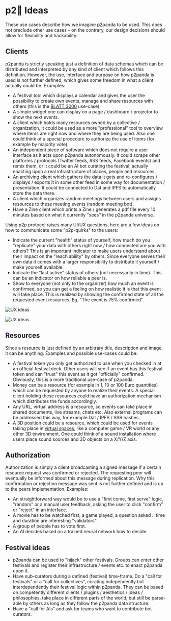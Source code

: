 # p2:panda_face: Ideas

These use cases describe how we imagine p2panda to be used. This does not preclude other use cases – on the contrary, our design decisions should allow for flexibility and hackability.

## Clients

p2panda is strictly speaking just a definition of data schemas which can be distributed and interpreted by any kind of client which follows this definition. However, the use, interface and purpose on how p2panda is used is not further defined, which gives some freedom in what a client actually could be. Examples:

- A festival tool which displays a calendar and gives the user the possibility to create own events, manage and share resources with others (this is the [BLATT 3000](https://hoffnung3000.de) use-case).
- A simple widget one can display on a page / dashboard / projector to show the next events.
- A client which holds many resources owned by a collective / organization, it could be used as a more "professional" tool to overview where items are right now and where they are being used. Also one could think of a special procedure to authorize the use of items (for example by majority vote).
- An independent piece of software which does not require a user interface as it acts upon p2panda autonomously. It could scrape other platforms / protocols (Twitter feeds, RSS feeds, Facebook events) and remix them, or it could be an AI bot curating the festival, actually enacting upon a real infrastructure of places, people and resources.
- An archiving client which gathers the data it gets and re-configures / displays / exports it in some other feed in some way for documentation / presentation. It could be connected to Dat and IPFS to automatically store the data there.
- A client which organizes random meetings between users and assigns resources to these meeting events (random meeting bot).
- Have a Zine client which prints a Zine / generates a pdf file every 10 minutes based on what it currently "sees" in the p2panda universe.

Using p2p protocol raises many UI/UX questions, here are a few ideas on how to communicate some "p2p-quirks" to the users:

- Indicate the current "health" status of yourself, how much do you "replicate" your data with others right now / how connected are you with others? This is an important indicator to make users understand about their impact on the "reach ability" by others. Since everyone serves their own data it comes with a larger responsibility to distribute it yourself / make yourself available.
- Indicate the "last active" status of others (not necessarily in time). This can be an indicator on how reliable a peer is.
- Show to everyone (not only to the organizer) how much an event is confirmed, so you can get a feeling on how realistic it is that this event will take place. This is realized by showing the confirmed state of all the requested event resources. Eg. "The event is 75% confirmed".

![UX ideas](https://raw.githubusercontent.com/p2panda/design-document/master/images/client.jpg)

![UX ideas](https://raw.githubusercontent.com/p2panda/design-document/master/images/client-pro.jpg)

## Resources

Since a resource is just defined by an arbitrary title, description and image, it can be anything. Examples and possible use-cases could be:

- A festival token you only get authorized to use when you checked in at an official festival deck. Other users will see if an event has this festival token and can "trust" this event as it got "officially" confirmed. Obviously, this is a more traditional use-case of p2panda.
- Money can be a resource (for example in 1, 10 or 100 Euro quantities) which can be requested by anyone to realize their events. A special client holding these resources could have an authorization mechanism which distributes the funds accordingly.
- Any URL, virtual address is a resource, so events can take place in shared documents, live streams, chats etc. Also external programs can be addressed this way, for example Dat / IPFS / SSB hashes.
- A 3D position could be a resource, which could be used for events taking place in [virtual spaces](https://github.com/RangerMauve/local-first-cyberspace), like a computer game / VR world or any other 3D environment. One could think of a sound installation where users place sound sources and 3D objects on a X/Y/Z axis.

## Authorization

Authorization is simply a client broadcasting a signed message if a certain resource request was confirmed or rejected. The requesting peer will eventually be informed about this message during replication. Why this confirmation or rejection message was sent is not further defined and is up to the peers implementation. Examples:

- An straightforward way would be to use a "first come, first serve" logic, "random" or a manual user feedback, asking the user to click "confirm" or "reject" in an interface.
- A movie has to be watched first, a game played, a question asked .. time and duration are interesting "validators".
- A group of people has to vote first.
- An AI decides based on a trained neural network how to decide.

## Festival ideas

- p2panda can be used to "hijack" other festivals. Groups can enter other festivals and register their infrastructure / events etc. to enact p2panda upon it.
- Have sub-curators during a defined (festival) time-frame. Do a "call for festivals" or a "call for collectives", curating independently but interdependently their festival logic within p2panda. They can be based on competently different clients / plugins / aesthetics / ideas / philosophies, take place in different parts of the world, but still be parse-able by others as long as they follow the p2panda data structure.
- Have a "call for AIs" and ask for teams who want to contribute bot curators.
